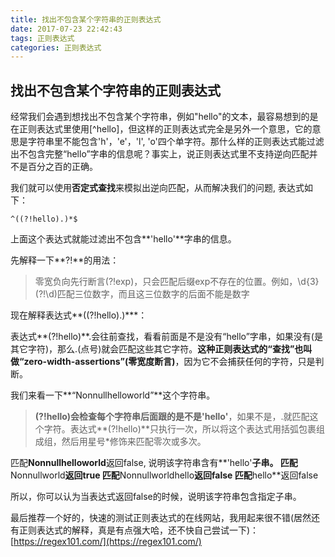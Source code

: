```yaml
---
title: 找出不包含某个字符串的正则表达式
date: 2017-07-23 22:42:43
tags: 正则表达式
categories: 正则表达式
---
```


## 找出不包含某个字符串的正则表达式

经常我们会遇到想找出不包含某个字符串，例如"hello"的文本，最容易想到的是在正则表达式里使用[^hello]，但这样的正则表达式完全是另外一个意思，它的意思是字符串里不能包含'h'，'e'，'l', 'o'四个单字符。那什么样的正则表达式能过滤出不包含完整“hello”字串的信息呢？事实上，说正则表达式里不支持逆向匹配并不是百分之百的正确。

我们就可以使用**否定式查找**来模拟出逆向匹配，从而解决我们的问题, 表达式如下：

```
^((?!hello).)*$
```

上面这个表达式就能过滤出不包含**'hello'**字串的信息。

先解释一下**?!**的用法：

> 零宽负向先行断言(?!exp)，只会匹配后缀exp不存在的位置。例如，\d{3}(?!\d)匹配三位数字，而且这三位数字的后面不能是数字

现在解释表达式**((?!hello).)***：

表达式**(?!hello)**.会往前查找，看看前面是不是没有“hello”字串，如果没有(是其它字符)，那么.(点号)就会匹配这些其它字符。**这种正则表达式的“查找”也叫做“zero-width-assertions”(零宽度断言)**，因为它不会捕获任何的字符，只是判断。

我们来看一下**“Nonnullhelloworld”**这个字符串。

> **(?!hello)**会检查每个字符串后面跟的是不是**'hello'**，如果不是，.就匹配这个字符。表达式**(?!hello)**只执行一次，所以将这个表达式用括弧包裹组成组，然后用星号*修饰来匹配零次或多次。

匹配**Nonnullhelloworld**返回false, 说明该字符串含有**'hello'**子串。
匹配**Nonnullworld**返回true
匹配**Nonnullworldhello**返回false
匹配**hello**返回false

所以，你可以认为当表达式返回false的时候，说明该字符串包含指定子串。

最后推荐一个好的，快速的测试正则表达式的在线网站，我用起来很不错(居然还有正则表达式的解释，真是有点强大哈，还不快自己尝试一下)：
[https://regex101.com/](https://regex101.com/)